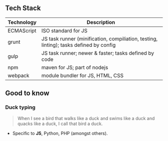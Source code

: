 ## Tech Stack
| Technology | Description
| ---        | ---
| ECMAScript | ISO standard for JS
| grunt      | JS task runner (minification, compiliation, testing, linting); tasks defined by config
| gulp       | JS task runner; newer & faster; tasks defined by code
| npm        | maven for JS; part of nodejs
| webpack    | module bundler for JS, HTML, CSS

## Good to know
### Duck typing
> When I see a bird that walks like a duck and swims like a duck and quacks like a duck, I call that bird a duck.
* Specific to **JS**, Python, PHP (amongst others).